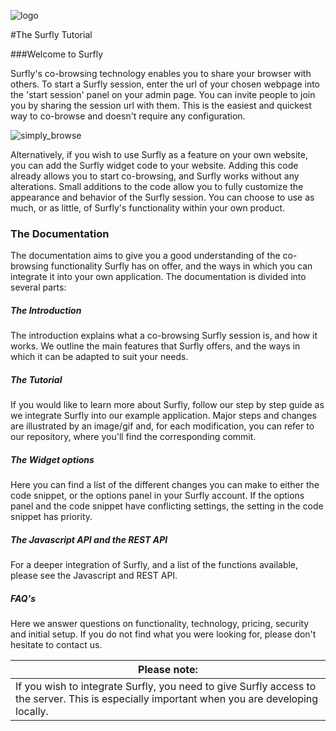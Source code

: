 ![logo](/images/logosmall.png)

#The Surfly Tutorial


###Welcome to Surfly

Surfly's co-browsing technology enables you to share your browser with others. To start a Surfly session, enter the url of your chosen webpage into the 'start session' panel on your admin page. You can invite people to join you by sharing the session url with them. This is the easiest and quickest way to co-browse and doesn't require any configuration.

![simply_browse](images/simplybrowse.jpg)

Alternatively, if you wish to use Surfly as a feature on your own website, you can add the Surfly widget code to your website. Adding this code already allows you to start co-browsing, and Surfly works without any alterations. Small additions to the code allow you to fully customize the appearance and behavior of the Surfly session. You can choose to use as much, or as little, of Surfly's functionality within your own product.

### The Documentation

The documentation aims to give you a good understanding of the co-browsing functionality Surfly has on offer, and the ways in which you can integrate it into your own application. The documentation is divided into several parts:                     

<a name="introduction"><h5>The Introduction</h5></a>

The introduction explains what a co-browsing Surfly session is, and how it works. We outline the main features that Surfly offers, and the ways in which it can be adapted to suit your needs.

<a name="tutorial"><h5>The Tutorial</h5></a>

If you would like to learn more about Surfly, follow our step by step guide as we integrate Surfly into our example application. 
Major steps and changes are illustrated by an image/gif and, for each modification, you can refer to our repository, where you'll find the corresponding commit.


<a name="widget_options"><h5>The Widget options</h5></a>

Here you can find a list of the different changes you can make to either the code snippet, or the options panel in your Surfly account. If the options panel and the code snippet have conflicting settings, the setting in the code snippet has priority.

<h5><a name="js_api">The Javascript API</a> and the <a name="rest_api">REST API</a></h5>

For a deeper integration of Surfly, and a list of the functions available, please see the Javascript and REST API.

<h5><a name="faqs">FAQ's</a></h5>

Here we answer questions on functionality, technology, pricing, security and initial setup.
If you do not find what you were looking for, please don't hesitate to contact us.

| Please note: |
| ------------- | 
| If you wish to integrate Surfly, you need to give Surfly access to the server. This is especially important when you are developing locally.  | 


